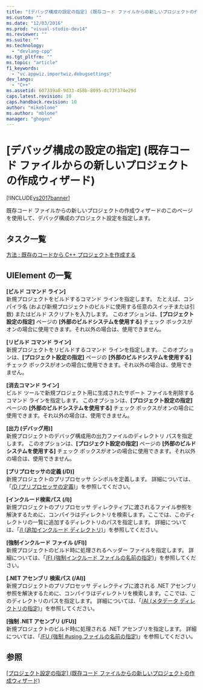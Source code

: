 ```yaml
---
title: "[デバッグ構成の設定の指定] (既存コード ファイルからの新しいプロジェクトの作成ウィザード) | Microsoft Docs"
ms.custom: ""
ms.date: "12/03/2016"
ms.prod: "visual-studio-dev14"
ms.reviewer: ""
ms.suite: ""
ms.technology: 
  - "devlang-cpp"
ms.tgt_pltfrm: ""
ms.topic: "article"
f1_keywords: 
  - "vc.appwiz.importwiz.debugsettings"
dev_langs: 
  - "C++"
ms.assetid: 607339a8-9d33-458b-8095-dc73f374e29d
caps.latest.revision: 10
caps.handback.revision: 10
author: "mikeblome"
ms.author: "mblome"
manager: "ghogen"
---
```

# [デバッグ構成の設定の指定] (既存コード ファイルからの新しいプロジェクトの作成ウィザード)
[!INCLUDE[vs2017banner](../assembler/inline/includes/vs2017banner.md)]

既存コード ファイルからの新しいプロジェクトの作成ウィザードのこのページを使用して、デバッグ構成のプロジェクト設定を指定します。  
  
## タスク一覧  
 [方法 : 既存のコードから C\+\+ プロジェクトを作成する](../ide/how-to-create-a-cpp-project-from-existing-code.md)  
  
## UIElement の一覧  
 **\[ビルド コマンド ライン\]**  
 新規プロジェクトをビルドするコマンド ラインを指定します。  たとえば、コンパイラ名 \(および新規プロジェクトのビルドに使用する任意のスイッチまたは引数\) またはビルド スクリプトを入力します。  このオプションは、**\[プロジェクト設定の指定\]** ページの **\[外部のビルドシステムを使用する\]** チェック ボックスがオンの場合に使用できます。それ以外の場合は、使用できません。  
  
 **\[リビルド コマンド ライン\]**  
 新規プロジェクトをリビルドするコマンド ラインを指定します。  このオプションは、**\[プロジェクト設定の指定\]** ページの **\[外部のビルドシステムを使用する\]** チェック ボックスがオンの場合に使用できます。それ以外の場合は、使用できません。  
  
 **\[消去コマンド ライン\]**  
 ビルド ツールで新規プロジェクト用に生成されたサポート ファイルを削除するコマンド ラインを指定します。  このオプションは、**\[プロジェクト設定の指定\]** ページの **\[外部のビルドシステムを使用する\]** チェック ボックスがオンの場合に使用できます。それ以外の場合は、使用できません。  
  
 **\[出力 \(デバッグ用\)\]**  
 新規プロジェクトのデバッグ構成用の出力ファイルのディレクトリ パスを指定します。  このオプションは、**\[プロジェクト設定の指定\]** ページの **\[外部のビルドシステムを使用する\]** チェック ボックスがオンの場合に使用できます。それ以外の場合は、使用できません。  
  
 **\[プリプロセッサの定義 \(\/D\)\]**  
 新規プロジェクトのプリプロセッサ シンボルを定義します。  詳細については、「[\/D \(プリプロセッサの定義\)](../build/reference/d-preprocessor-definitions.md)」を参照してください。  
  
 **\[インクルード検索パス \(\/I\)\]**  
 新規プロジェクトのプリプロセッサ ディレクティブに渡されるファイル参照を解決するために、コンパイラはディレクトリを検索します。ここでは、このディレクトリの一覧に追加するディレクトリのパスを指定します。  詳細については、「[\/I \(追加インクルード ディレクトリ\)](../build/reference/i-additional-include-directories.md)」を参照してください。  
  
 **\[強制インクルード ファイル \(\/FI\)\]**  
 新規プロジェクトのビルド時に処理されるヘッダー ファイルを指定します。  詳細については、「[\/FI \(強制インクルード ファイルの名前の指定\)](../Topic/-FI%20\(Name%20Forced%20Include%20File\).md)」を参照してください。  
  
 **\[.NET アセンブリ 検索パス \(\/AI\)\]**  
 新規プロジェクトのプリプロセッサ ディレクティブに渡される .NET アセンブリ参照を解決するために、コンパイラはディレクトリを検索します。ここでは、このディレクトリのパスを指定します。  詳細については、「[\/AI \(メタデータ ディレクトリの指定\)](../build/reference/ai-specify-metadata-directories.md)」を参照してください。  
  
 **\[強制 .NET アセンブリ \(\/FU\)\]**  
 新規プロジェクトのビルド時に処理される .NET アセンブリを指定します。  詳細については、「[\/FU \(強制 \#using ファイルの名前の指定\)](../build/reference/fu-name-forced-hash-using-file.md)」を参照してください。  
  
## 参照  
 [\[プロジェクト設定の指定\] \(既存コード ファイルからの新しいプロジェクトの作成ウィザード\)](../Topic/Specify%20Project%20Settings,%20Create%20New%20Project%20From%20Existing%20Code%20Files%20Wizard.md)